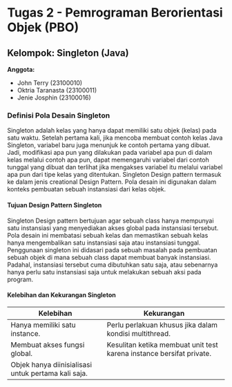 # Tugas 2 - Pemrograman Berorientasi Objek (PBO)

## Kelompok: Singleton (Java)
**Anggota:**
- John Terry (23100010)
- Oktria Taranasta (23100011)
- Jenie Josphin (23100016)

### Definisi Pola Desain Singleton
Singleton adalah kelas yang hanya dapat memiliki satu objek (kelas) pada satu waktu. Setelah pertama kali, jika mencoba membuat contoh kelas Java Singleton, variabel baru juga menunjuk ke contoh pertama yang dibuat. Jadi, modifikasi apa pun yang dilakukan pada variabel apa pun di dalam kelas melalui contoh apa pun, dapat memengaruhi variabel dari contoh tunggal yang dibuat dan terlihat jika mengakses variabel itu melalui variabel apa pun dari tipe kelas yang ditentukan. Singleton Design pattern termasuk ke dalam jenis creational Design Pattern. Pola desain ini digunakan dalam konteks pembuatan sebuah instansiasi dari kelas objek. 

#### Tujuan Design Pattern Singleton
Singleton Design pattern bertujuan agar sebuah class hanya mempunyai satu instansiasi yang menyediakan akses global pada instansiasi tersebut. Pola desain ini membatasi sebuah kelas dan memastikan sebuah kelas hanya mengembalikan satu instansiasi saja atau instansiasi tunggal. Penggunaan singleton ini didasari pada sebuah masalah pada pembuatan sebuah objek di mana sebuah class dapat membuat banyak instansiasi. Padahal, instansiasi tersebut cuma dibutuhkan satu saja, atau sebenarnya hanya perlu satu instansiasi saja untuk melakukan sebuah aksi pada program. 

#### Kelebihan dan Kekurangan Singleton
| **Kelebihan** | **Kekurangan** |
|---------------|--------------|
| Hanya memiliki satu instance. | Perlu perlakuan khusus jika dalam kondisi multithread. |
| Membuat akses fungsi global. | Kesulitan ketika membuat unit test karena instance bersifat private. |
| Objek hanya diinisialisasi untuk pertama kali saja. |
